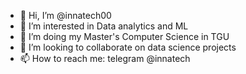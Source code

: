 - 👋 Hi, I’m @innatech00
- 👀 I’m interested in Data analytics and ML
- 🌱 I’m doing my Master's Computer Science in TGU
- 💞️ I’m looking to collaborate on data science projects
- 📫 How to reach me: telegram @innatech

<!---
innatech00/innatech00 is a ✨ special ✨ repository because its `README.md` (this file) appears on your GitHub profile.
You can click the Preview link to take a look at your changes.
--->
